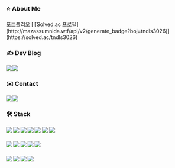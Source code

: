 <h3><b> ⭐️ About Me </b></h3> 
<a href="https://suin-park.notion.site/a5431bb638dc4a8ca1c1c2827aff0d29?pvs=4"> 포트폴리오 </a>
[![Solved.ac 프로필](http://mazassumnida.wtf/api/v2/generate_badge?boj=tndls3026)](https://solved.ac/tndls3026)


<h3><b> ✍️ Dev Blog </b></h3> 
<div style="display:flex; flex-direction:row;">
<a href="https://medium.com/@park.suin"><img src="https://img.shields.io/badge/medium-000000?style=for-the-badge&logo=medium&logoColor=white"></a> <a href="https://jonnastudy.tistory.com"><img src="https://img.shields.io/badge/Tistory-000000?style=for-the-badge&logo=Tistory&logoColor=white"></a>
</div>

<h3><b> ✉️ Contact </b></h3> 
<div style="display:flex; flex-direction:row;">
<a href="mailto:tndls30261@gmail.com"><img src="https://img.shields.io/badge/Gmail-d14836?style=flat-square&logo=Gmail&logoColor=white&link=tndls30261@gmail.com"/></a> <a href="[https://www.linkedin.com/in/cowkite/](https://www.linkedin.com/in/%EC%88%98%EC%9D%B8-%EB%B0%95-949180286/)" target="_blank"><img src="https://img.shields.io/badge/SuinPark-0A66C2?style=flat-square&logo=Linkedin&logoColor=white"/></a>
</div>

<h3><b>🛠 Stack </b></h3>
<h4><img src="https://img.shields.io/badge/C-A8B9CC?style=flat-square&logo=C&logoColor=white"/> <img src="https://img.shields.io/badge/C++-00599C?style=flat-square&logo=C%2B%2B&logoColor=white"/> <img src="https://img.shields.io/badge/Go-00ADD8?style=flat-square&logo=Go&logoColor=white"/> <img src="https://img.shields.io/badge/java-007396?style=flat-square&logo=java&logoColor=white"/> <img src="https://img.shields.io/badge/JavaScript-F7DF1E?style=flat-square&logo=javascript&logoColor=black"/> <img src="https://img.shields.io/badge/Python-3776AB?style=flat-square&logo=Python&logoColor=white"/> <img src="https://img.shields.io/badge/Typescript-3178C6?style=flat-square&logo=Typescript&logoColor=white"/></h4>

<h4><img src="https://img.shields.io/badge/django-092E20?style=flat-square&logo=django&logoColor=white"/> <img src="https://img.shields.io/badge/Node.js-339933?style=flat-square&logo=Node.js&logoColor=white"/> <img src="https://img.shields.io/badge/Express-000000?style=flat-square&logo=Express&logoColor=white"/>
 <img src="https://img.shields.io/badge/Spring-6DB33F?style=flat-square&logo=Spring&logoColor=white"/> <img src="https://img.shields.io/badge/NestJS-E0234E?style=flat-square&logo=NestJs&logoColor=white"/></h4>

<h4><img src="https://img.shields.io/badge/MySQL-4479A1?style=flat-square&logo=MySQL&logoColor=white"/> <img src="https://img.shields.io/badge/Firebase-FFCA28?style=flat-square&logo=firebase&logoColor=black"/> <img src="https://img.shields.io/badge/MongoDB-47A248?style=flat-square&logo=MongoDB&logoColor=white"/> <img src="https://img.shields.io/badge/Redis-DC382D?style=flat-square&logo=MongoDB&logoColor=white"/></h4>
